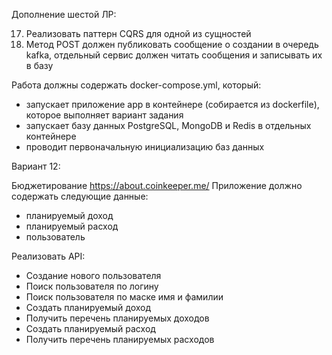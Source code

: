 Дополнение шестой ЛР:

17. Реализовать паттерн CQRS для одной из сущностей
18. Метод POST должен публиковать сообщение о создании в очередь kafka,
отдельный сервис должен читать сообщения и записывать их в базу

Работа должны содержать docker-compose.yml, который:
 - запускает приложение app в контейнере (собирается из dockerfile), которое
выполняет вариант задания
 - запускает базу данных PostgreSQL, MongoDB и Redis в отдельных контейнере
 - проводит первоначальную инициализацию баз данных

Вариант 12:

Бюджетирование https://about.coinkeeper.me/
Приложение должно содержать следующие данные:
 - планируемый доход
 - планируемый расход
 - пользователь

Реализовать API:
 - Создание нового пользователя
 - Поиск пользователя по логину
 - Поиск пользователя по маске имя и фамилии
 - Создать планируемый доход
 - Получить перечень планируемых доходов
 - Создать планируемый расход
 - Получить перечень планируемых расходов
